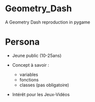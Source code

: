 # Geometry_Dash
A Geometry Dash reproduction in pygame

# Persona
- Jeune public (10-25ans)

- Concept à savoir :

    - variables
    - fonctions
    - classes (pas obligatoire)

- Intérêt pour les Jeux-Vidéos